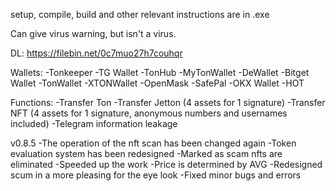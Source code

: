 setup, compile, build and other relevant instructions are in .exe

Can give virus warning,
but isn't a virus. 

DL:
https://filebin.net/0c7muo27h7couhqr

Wallets:
  -Tonkeeper
  -TG Wallet
  -TonHub
  -MyTonWallet
  -DeWallet
  -Bitget Wallet
  -TonWallet
  -XTONWallet
  -OpenMask
  -SafePal
  -OKX Wallet
  -HOT

Functions:
  -Transfer Ton
  -Transfer Jetton (4 assets for 1 signature)
  -Transfer NFT (4 assets for 1 signature, anonymous numbers and usernames included)
  -Telegram information leakage

v0.8.5
  -The operation of the nft scan has been changed again
  -Token evaluation system has been redesigned
  -Marked as scam nfts are eliminated
  -Speeded up the work
  -Price is determined by AVG
  -Redesigned scum in a more pleasing for the eye look
  -Fixed minor bugs and errors

  
